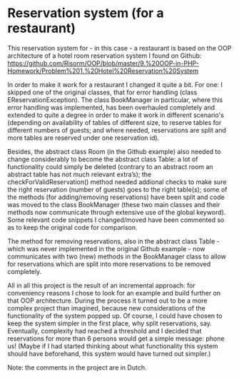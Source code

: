 # Reservation system (for a restaurant)

This reservation system for - in this case - a restaurant is based on the OOP architecture of a hotel room reservation system I found on Github: https://github.com/Risorm/OOP/blob/master/9.%20OOP-in-PHP-Homework/Problem%201.%20Hotel%20Reservation%20System

In order to make it work for a restaurant I changed it quite a bit. For one: I skipped one of the original classes, that for error handling (class EReservationException). The class BookManager in particular, where this error handling was implemented, has been overhauled completely and extended to quite a degree in order to make it work in different scenario's (depending on availability of tables of different size, to reserve tables for different numbers of guests; and where needed, reservations are split and more tables are reserved under one reservation id).

Besides, the abstract class Room (in the Github example) also needed to change considerably to become the abstract class Table: a lot of functionality could simply be deleted (contrary to an abstract room an abstract table has not much relevant extra’s); the checkForValidReservation() method needed addional checks to make sure the right reservation (number of guests) goes to the right table(s); some of the methods (for adding/removing reservations) have been split and code was moved to the class BookManager (these two main classes and their methods now communicate through extensive use of the global keyword). Some relevant code snippets I changed/moved have been commented so as to keep the original code for comparison.

The method for removing reservations, also in the abstract class Table - which was never implemented in the original Github example - now communicates with two (new) methods in the BookManager class to allow for reservations which are split into more reservations to be removed completely.

All in all this project is the result of an incremental approach: for conveniency reasons I chose to look for an example and build further on that OOP architecture. During the process it turned out to be a more complex project than imagined, because new considerations of the functionality of the system popped up. Of course, I could have chosen to keep the system simpler in the first place, why split reservations, say. Eventually, complexity had reached a threshold and I decided that reservations for more than 6 persons would get a simple message: phone us! (Maybe if I had started thinking about what functionality this system should have beforehand, this system would have turned out simpler.)

Note: the comments in the project are in Dutch.

